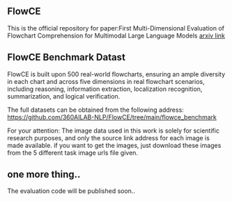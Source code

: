 ## FlowCE 

This is the official repository for paper:First Multi-Dimensional Evaluation of Flowchart Comprehension for Multimodal Large Language Models [arxiv link](https://arxiv.org/pdf/2406.10057) 


## FlowCE Benchmark Datast

FlowCE is built upon 500 real-world flowcharts, ensuring an ample diversity in each chart and across five dimensions in real flowchart scenarios, including reasoning, information extraction, localization recognition, summarization, and logical verification.

The full datasets can be obtained from the following address: https://github.com/360AILAB-NLP/FlowCE/tree/main/flowce_benchmark

For your attention: The image data used in this work is solely for scientific research purposes, and only the source link address for each image is made available. if you want to get the images, just download these images from the 5 different task image urls file given. 

## one more thing..

The evaluation code will be published soon..
